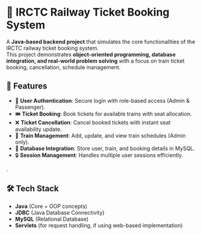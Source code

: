 # 🚆 IRCTC Railway Ticket Booking System

A **Java-based backend project** that simulates the core functionalities of the IRCTC railway ticket booking system.  
This project demonstrates **object-oriented programming, database integration, and real-world problem solving** with a focus on train ticket booking, cancellation, schedule management.



## 📌 Features
- 👤 **User Authentication**: Secure login with role-based access (Admin & Passenger).  
- 🎟️ **Ticket Booking**: Book tickets for available trains with seat allocation.  
- ❌ **Ticket Cancellation**: Cancel booked tickets with instant seat availability update.  
- 📅 **Train Management**: Add, update, and view train schedules (Admin only).  
- 💾 **Database Integration**: Store user, train, and booking details in MySQL.  
- 🔒 **Session Management**: Handles multiple user sessions efficiently.  

.

## 🛠️ Tech Stack
- **Java** (Core + OOP concepts)  
- **JDBC** (Java Database Connectivity)  
- **MySQL** (Relational Database)  
- **Servlets** (for request handling, if using web-based implementation)  





